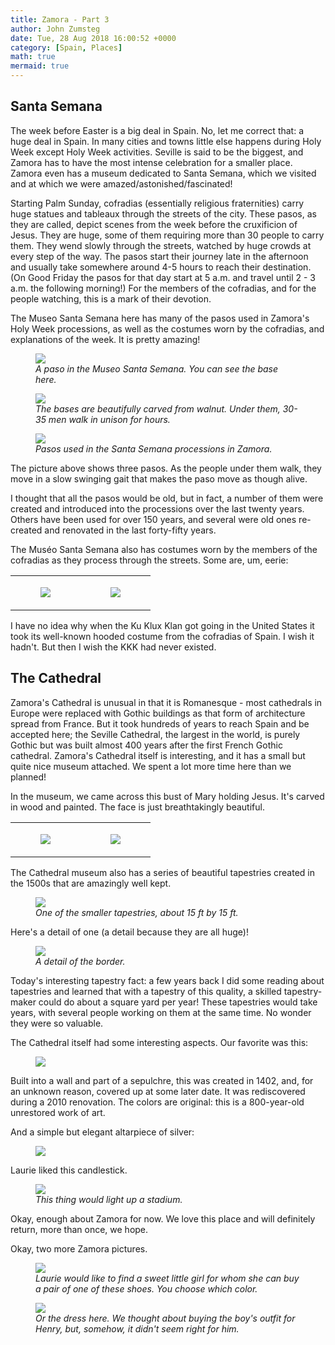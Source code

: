 ```yaml
---
title: Zamora - Part 3
author: John Zumsteg
date: Tue, 28 Aug 2018 16:00:52 +0000
category: [Spain, Places]
math: true
mermaid: true
---
```

<h2>Santa Semana</h2>
The week before Easter is a big deal in Spain. No, let me correct that: a huge deal in Spain. In many cities and towns little else happens during Holy Week except Holy Week activities. Seville is said to be the biggest, and Zamora has to have the most intense celebration for a smaller place. Zamora even has a museum dedicated to Santa Semana, which we visited and at which we were amazed/astonished/fascinated!

Starting Palm Sunday, cofradias (essentially religious fraternities) carry huge statues and tableaux through the streets of the city. These pasos, as they are called, depict scenes from the week before the cruxificion of Jesus. They are huge, some of them requiring more than 30 people to carry them. They wend slowly through the streets, watched by huge crowds at every step of the way. The pasos start their journey late in the afternoon and usually take somewhere around 4-5 hours to reach their destination. (On Good Friday the pasos for that day start at 5 a.m. and travel until 2 - 3 a.m. the following morning!) For the members of the cofradias, and for the people watching, this is a mark of their devotion.

The Museo Santa Semana here has many of the pasos used in Zamora's Holy Week processions, as well as the costumes worn by the cofradias, and explanations of the week. It is pretty amazing!

<figure>
	<img src="{{site.url}}/assets/images/2018/08/DSC04585.jpg"/>
	<figcaption><em>A paso in the Museo Santa Semana. You can see the base here.</em></figcaption>
</figure>



<figure>
	<img src="{{site.url}}/assets/images/2018/08/DSC04597.jpg"/>
	<figcaption><em>The bases are beautifully carved from walnut. Under them, 30-35 men walk in unison for hours.</em></figcaption>
</figure>



<figure>
	<img src="{{site.url}}/assets/images/2018/08/DSC04595.jpg"/>
	<figcaption><em>Pasos used in the Santa Semana processions in Zamora.</em></figcaption>
</figure>



The picture above shows three pasos. As the people under them walk, they move in a slow swinging gait that makes the paso move as though alive.

I thought that all the pasos would be old, but in fact, a number of them were created and introduced into the processions over the last twenty years. Others have been used for over 150 years, and several were old ones re-created and renovated in the last forty-fifty years.

The Muséo Santa Semana also has costumes worn by the members of the cofradias as they process through the streets. Some are, um, eerie:
<table>
<tbody>
<tr>
<td><figure>
	<img src="{{site.url}}/assets/images/2018/08/DSC04600.jpg"/>
	<figcaption></figcaption>
</figure>

</td>
<td><figure>
	<img src="{{site.url}}/assets/images/2018/08/DSC04596.jpg"/>
	<figcaption></figcaption>
</figure>

</td>
</tr>
</tbody>
</table>
I have no idea why when the Ku Klux Klan got going in the United States it took its well-known hooded costume from the cofradias of Spain. I wish it hadn't. But then I wish the KKK had never existed.
<h2>The Cathedral</h2>
Zamora's Cathedral is unusual in that it is Romanesque - most cathedrals in Europe were replaced with Gothic buildings as that form of architecture spread from France. But it took hundreds of years to reach Spain and be accepted here; the Seville Cathedral, the largest in the world, is purely Gothic but was built almost 400 years after the first French Gothic cathedral. Zamora's Cathedral itself is interesting, and it has a small but quite nice museum attached. We spent a lot more time here than we planned!

In the museum, we came across this bust of Mary holding Jesus. It's carved in wood and painted. The face is just breathtakingly beautiful.
<table>
<tbody>
<tr>
<td><figure>
	<img src="{{site.url}}/assets/images/2018/08/DSC04660.jpg"/>
	<figcaption></figcaption>
</figure>

</td>
<td><figure>
	<img src="{{site.url}}/assets/images/2018/08/DSC04662.jpg"/>
	<figcaption></figcaption>
</figure>

</td>
</tr>
</tbody>
</table>
The Cathedral museum also has a series of beautiful tapestries created in the 1500s that are amazingly well kept.

<figure>
	<img src="{{site.url}}/assets/images/2018/08/DSC04670.jpg"/>
	<figcaption><em>One of the smaller tapestries, about 15 ft by 15 ft.</em></figcaption>
</figure>



Here's a detail of one (a detail because they are all huge)!

<figure>
	<img src="{{site.url}}/assets/images/2018/08/DSC04674.jpg"/>
	<figcaption><em>A detail of the border.</em></figcaption>
</figure>



Today's interesting tapestry fact: a few years back I did some reading about tapestries and learned that with a tapestry of this quality, a skilled tapestry-maker could do about a square yard per year! These tapestries would take years, with several people working on them at the same time. No wonder they were so valuable.

The Cathedral itself had some interesting aspects. Our favorite was this:<figure>
	<img src="{{site.url}}/assets/images/2018/08/DSC04697.jpg"/>
	<figcaption></figcaption>
</figure>

Built into a wall and part of a sepulchre, this was created in 1402, and, for an unknown reason, covered up at some later date. It was rediscovered during a 2010 renovation. The colors are original: this is a 800-year-old unrestored work of art.

And a simple but elegant altarpiece of silver:

<figure>
	<img src="{{site.url}}/assets/images/2018/08/DSC04692.jpg"/>
	<figcaption></figcaption>
</figure>

Laurie liked this candlestick.

<figure>
	<img src="{{site.url}}/assets/images/2018/08/DSC04668.jpg"/>
	<figcaption><em>This thing would light up a stadium.</em></figcaption>
</figure>



Okay, enough about Zamora for now. We love this place and will definitely return, more than once, we hope.

Okay, two more Zamora pictures.

<figure>
	<img src="{{site.url}}/assets/images/2018/08/DSC04627.jpg"/>
	<figcaption><em>Laurie would like to find a sweet little girl for whom she can buy a pair of one of these shoes. You choose which color.</em></figcaption>
</figure>



<figure>
	<img src="{{site.url}}/assets/images/2018/08/DSC04632.jpg"/>
	<figcaption><em>Or the dress here. We thought about buying the boy's outfit for Henry, but, somehow, it didn't seem right for him.</em></figcaption>
</figure>



&nbsp;
